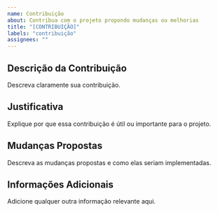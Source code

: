```yaml
---
name: Contribuição
about: Contribua com o projeto propondo mudanças ou melhorias
title: "[CONTRIBUIÇÃO]"
labels: "contribuição"
assignees: ""
---
```


## Descrição da Contribuição

Descreva claramente sua contribuição.

## Justificativa

Explique por que essa contribuição é útil ou importante para o projeto.

## Mudanças Propostas

Descreva as mudanças propostas e como elas seriam implementadas.

## Informações Adicionais

Adicione qualquer outra informação relevante aqui.
